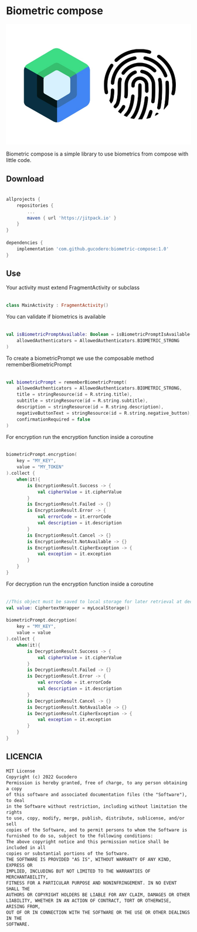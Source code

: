 # **Biometric compose**

![logo][logo]

Biometric compose is a simple library to use biometrics from compose with little code.

## **Download**

```gradle

allprojects {
	repositories {
	    ...
		maven { url 'https://jitpack.io' }
	}
}

dependencies {
	implementation 'com.github.gucodero:biometric-compose:1.0'
}

```

## **Use**

Your activity must extend FragmentActivity or subclass


```kotlin

class MainActivity : FragmentActivity()

```

You can validate if biometrics is available

```kotlin

val isBiometricPromptAvailable: Boolean = isBiometricPromptIsAvailable(
    allowedAuthenticators = AllowedAuthenticators.BIOMETRIC_STRONG
)

```

To create a biometricPrompt we use the composable method rememberBiometricPrompt

```kotlin

val biometricPrompt = rememberBiometricPrompt(
    allowedAuthenticators = AllowedAuthenticators.BIOMETRIC_STRONG,
    title = stringResource(id = R.string.title),
    subtitle = stringResource(id = R.string.subtitle),
    description = stringResource(id = R.string.description),
    negativeButtonText = stringResource(id = R.string.negative_button),
    confirmationRequired = false
)

```

For encryption run the encryption function inside a coroutine

```kotlin

biometricPrompt.encryption(
    key = "MY_KEY",
    value = "MY_TOKEN"
).collect {
    when(it){
        is EncryptionResult.Success -> {
            val cipherValue = it.cipherValue
        }
        is EncryptionResult.Failed -> {}
        is EncryptionResult.Error -> {
            val errorCode = it.errorCode
            val description = it.description
        }
        is EncryptionResult.Cancel -> {}
        is EncryptionResult.NotAvailable -> {}
        is EncryptionResult.CipherException -> {
            val exception = it.exception
        }
    }
}

```

For decryption run the encryption function inside a coroutine

```kotlin

//This object must be saved to local storage for later retrieval at decryption time
val value: CiphertextWrapper = myLocalStorage()

biometricPrompt.decryption(
    key = "MY_KEY",
    value = value
).collect {
    when(it){
        is DecryptionResult.Success -> {
            val cipherValue = it.cipherValue
        }
        is DecryptionResult.Failed -> {}
        is DecryptionResult.Error -> {
            val errorCode = it.errorCode
            val description = it.description
        }
        is DecryptionResult.Cancel -> {}
        is DecryptionResult.NotAvailable -> {}
        is DecryptionResult.CipherException -> {
            val exception = it.exception
        }
    }
}

```

## LICENCIA

```
MIT License
Copyright (c) 2022 Gucodero
Permission is hereby granted, free of charge, to any person obtaining a copy
of this software and associated documentation files (the "Software"), to deal
in the Software without restriction, including without limitation the rights
to use, copy, modify, merge, publish, distribute, sublicense, and/or sell
copies of the Software, and to permit persons to whom the Software is
furnished to do so, subject to the following conditions:
The above copyright notice and this permission notice shall be included in all
copies or substantial portions of the Software.
THE SOFTWARE IS PROVIDED "AS IS", WITHOUT WARRANTY OF ANY KIND, EXPRESS OR
IMPLIED, INCLUDING BUT NOT LIMITED TO THE WARRANTIES OF MERCHANTABILITY,
FITNESS FOR A PARTICULAR PURPOSE AND NONINFRINGEMENT. IN NO EVENT SHALL THE
AUTHORS OR COPYRIGHT HOLDERS BE LIABLE FOR ANY CLAIM, DAMAGES OR OTHER
LIABILITY, WHETHER IN AN ACTION OF CONTRACT, TORT OR OTHERWISE, ARISING FROM,
OUT OF OR IN CONNECTION WITH THE SOFTWARE OR THE USE OR OTHER DEALINGS IN THE
SOFTWARE.
```

[logo]: https://github.com/gucodero/biometric-compose/blob/main/doc/img/logo.jpeg